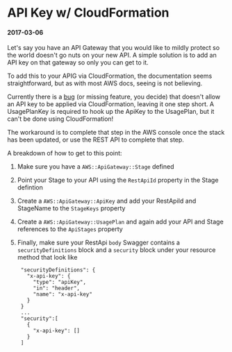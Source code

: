 # API Key w/ CloudFormation
#### 2017-03-06
Let's say you have an API Gateway that you would like to mildly protect so the world doesn't go nuts on your new API. A simple solution is to add an API key on that gateway so only you can get to it.

To add this to your APIG via CloudFormation, the documentation seems straightforward, but as with most AWS docs, seeing is not believing.

Currently there is a [bug](http://stackoverflow.com/questions/39992629/usageplankeys-cloudformation) (or missing feature, you decide) that doesn't allow an API key to be applied via CloudFormation, leaving it one step short. A UsagePlanKey is required to hook up the ApiKey to the UsagePlan, but it can't be done using CloudFormation!

The workaround is to complete that step in the AWS console once the stack has been updated, or use the REST API to complete that step.

A breakdown of how to get to this point:

1. Make sure you have a `AWS::ApiGateway::Stage` defined
2. Point your Stage to your API using the `RestApiId` property in the Stage defintion
3. Create a `AWS::ApiGateway::ApiKey` and add your RestApiId and StageName to the `StageKeys` property
4. Create a `AWS::ApiGateway::UsagePlan` and again add your API and Stage references to the `ApiStages` property
5. Finally, make sure your RestApi `body` Swagger contains a `securityDefinitions` block and a `security` block under your resource method that look like

        "securityDefinitions": {
          "x-api-key": {
            "type": "apiKey",
            "in": "header",
            "name": "x-api-key"
          }
        }
        ...
        "security":[
          {
            "x-api-key": []
          }
        ]
